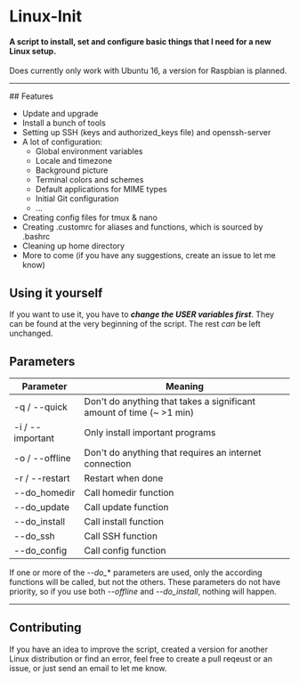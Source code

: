# Linux-Init
#### A script to install, set and configure basic things that I need for a new Linux setup.
Does currently only work with Ubuntu 16, a version for Raspbian is planned.
<hr>
## Features

- Update and upgrade
- Install a bunch of tools
- Setting up SSH (keys and authorized_keys file) and openssh-server
- A lot of configuration:
  - Global environment variables
  - Locale and timezone
  - Background picture
  - Terminal colors and schemes
  - Default applications for MIME types
  - Initial Git configuration
  - ...
- Creating config files for tmux & nano
- Creating .customrc for aliases and functions, which is sourced by .bashrc
- Cleaning up home directory
- More to come (if you have any suggestions, create an issue to let me know)

## Using it yourself

If you want to use it, you have to **_change the USER variables first_**. They can be found at the very beginning of the script. The rest *can* be left unchanged.

## Parameters
| Parameter       | Meaning                                                              |
|-----------------|----------------------------------------------------------------------|
| -q / --quick    | Don't do anything that takes a significant amount of time (~ >1 min) |
| -i / --important| Only install important programs                                      |
| -o / --offline  | Don't do anything that requires an internet connection               |
| -r / --restart  | Restart when done                                                    |
| --do_homedir    | Call homedir function                                                |
| --do_update     | Call update function                                                 |
| --do_install    | Call install function                                                |
| --do_ssh        | Call SSH function                                                    |
| --do_config     | Call config function                                                 |

If one or more of the *--do_** parameters are used, only the according functions will be called, but not the others. These parameters do not have priority, so if you use both *--offline* and *--do_install*, nothing will happen.

<hr>

## Contributing
If you have an idea to improve the script, created a version for another Linux distribution or find an error, feel free to create a pull reqeust or an issue, or just send an email to let me know.
